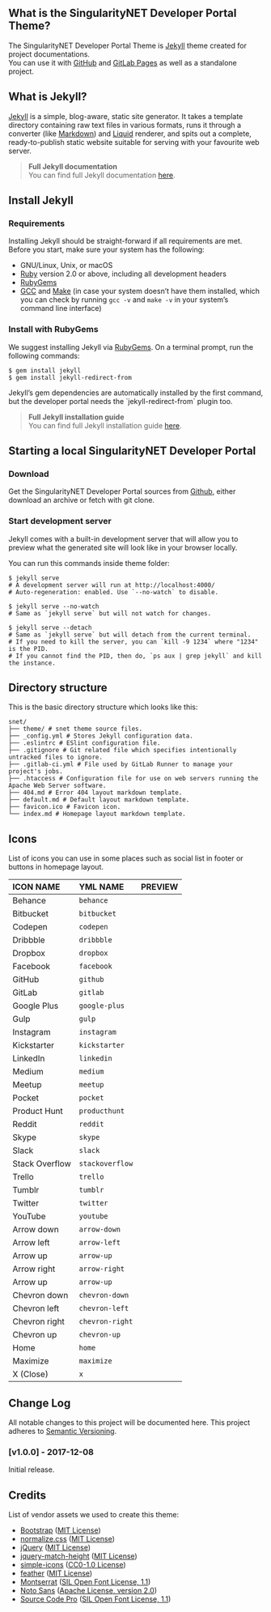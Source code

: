 ## What is the SingularityNET Developer Portal Theme?

The SingularityNET Developer Portal Theme is [Jekyll](https://jekyllrb.com/) theme created for project documentations.  
You can use it with [GitHub](https://pages.github.com/) and [GitLab Pages](https://about.gitlab.com/features/pages/) as well as a standalone project.

## What is Jekyll?

[Jekyll](https://jekyllrb.com/) is a simple, blog-aware, static site generator. It takes a template directory containing raw text files in various formats, runs it through a converter (like [Markdown](https://daringfireball.net/projects/markdown/)) and [Liquid](https://github.com/Shopify/liquid/wiki) renderer, and spits out a complete, ready-to-publish static website suitable for serving with your favourite web server.

>__Full Jekyll documentation__ <br> You can find full Jekyll documentation [here](https://jekyllrb.com/docs/home/).

## Install Jekyll

### Requirements

Installing Jekyll should be straight-forward if all requirements are met. Before you start, make sure your system has the following:

*   GNU/Linux, Unix, or macOS
*   [Ruby](https://www.ruby-lang.org/en/downloads/) version 2.0 or above, including all development headers
*   [RubyGems](https://rubygems.org/pages/download)
*   [GCC](https://gcc.gnu.org/install/) and [Make](https://www.gnu.org/software/make/) (in case your system doesn’t have them installed, which you can check by running `gcc -v` and `make -v` in your system’s command line interface)

### Install with RubyGems

We suggest installing Jekyll via [RubyGems](https://rubygems.org/pages/download). On a terminal prompt, run the following commands:

```
$ gem install jekyll
$ gem install jekyll-redirect-from

```

Jekyll’s gem dependencies are automatically installed by the first command, but the developer portal needs the \`jekyll-redirect-from\` plugin too.

>__Full Jekyll installation guide__ <br> You can find full Jekyll installation guide [here](https://jekyllrb.com/docs/installation/).

## Starting a local SingularityNET Developer Portal

### Download

Get the SingularityNET Developer Portal sources from [Github](https://github.com/singnet/dev-portal), either download an archive or fetch with git clone.

### Start development server

Jekyll comes with a built-in development server that will allow you to preview what the generated site will look like in your browser locally.

You can run this commands inside theme folder:

```
$ jekyll serve
# A development server will run at http://localhost:4000/
# Auto-regeneration: enabled. Use `--no-watch` to disable.

$ jekyll serve --no-watch
# Same as `jekyll serve` but will not watch for changes.

$ jekyll serve --detach
# Same as `jekyll serve` but will detach from the current terminal.
# If you need to kill the server, you can `kill -9 1234` where "1234" is the PID.
# If you cannot find the PID, then do, `ps aux | grep jekyll` and kill the instance.

```

## Directory structure

This is the basic directory structure which looks like this:

```
snet/
├── theme/ # snet theme source files.
├── _config.yml # Stores Jekyll configuration data.
├── .eslintrc # ESlint configuration file.
├── .gitignore # Git related file which specifies intentionally untracked files to ignore.
├── .gitlab-ci.yml # File used by GitLab Runner to manage your project's jobs.
├── .htaccess # Configuration file for use on web servers running the Apache Web Server software.
├── 404.md # Error 404 layout markdown template.
├── default.md # Default layout markdown template.
├── favicon.ico # Favicon icon.
└── index.md # Homepage layout markdown template.

```

## Icons

List of icons you can use in some places such as social list in footer or buttons in homepage layout.

|ICON NAME|YML NAME|PREVIEW|
|:----------|:---------|:--------|
|Behance|`behance`| |
|Bitbucket|`bitbucket`| |
|Codepen|`codepen`| |
|Dribbble|`dribbble`| |
|Dropbox|`dropbox`| |
|Facebook|`facebook`| |
|GitHub|`github`| |
|GitLab|`gitlab`| |
|Google Plus|`google-plus`| |
|Gulp|`gulp`| |
|Instagram|`instagram`| |
|Kickstarter|`kickstarter`| |
|LinkedIn|`linkedin`| |
|Medium|`medium`| |
|Meetup|`meetup`| |
|Pocket|`pocket`| |
|Product Hunt|`producthunt`| |
|Reddit|`reddit`| |
|Skype|`skype`| |
|Slack|`slack`| |
|Stack Overflow|`stackoverflow`| |
|Trello|`trello`| |
|Tumblr|`tumblr`| |
|Twitter|`twitter`| |
|YouTube|`youtube`| |
|Arrow down|`arrow-down`| |
|Arrow left|`arrow-left`| |
|Arrow up|`arrow-up`| |
|Arrow right|`arrow-right`| |
|Arrow up|`arrow-up`| |
|Chevron down|`chevron-down`| |
|Chevron left|`chevron-left`| |
|Chevron right|`chevron-right`| |
|Chevron up|`chevron-up`| |
|Home|`home`| |
|Maximize|`maximize`| |
|X (Close)|`x`| |
## Change Log

All notable changes to this project will be documented here. This project adheres to [Semantic Versioning](http://semver.org/).

### \[v1.0.0\] - 2017-12-08

Initial release.

## Credits

List of vendor assets we used to create this theme:

*   [Bootstrap](https://github.com/twbs/bootstrap) ([MIT License](https://github.com/twbs/bootstrap/blob/master/LICENSE))
*   [normalize.css](https://github.com/necolas/normalize.css) ([MIT License](https://github.com/necolas/normalize.css/blob/master/LICENSE.md))
*   [jQuery](http://jquery.com) ([MIT License](https://tldrlegal.com/license/mit-license))
*   [jquery-match-height](https://github.com/liabru/jquery-match-height) ([MIT License](https://github.com/liabru/jquery-match-height/blob/master/LICENSE))
*   [simple-icons](https://github.com/simple-icons/simple-icons) ([CC0-1.0 License](https://github.com/simple-icons/simple-icons/blob/develop/LICENSE.md))
*   [feather](https://github.com/colebemis/feather) ([MIT License](https://github.com/colebemis/feather/blob/master/LICENSE))
*   [Montserrat](https://fonts.google.com/specimen/Montserrat) ([SIL Open Font License, 1.1](http://scripts.sil.org/cms/scripts/page.php?site_id=nrsi&id=OFL))
*   [Noto Sans](https://fonts.google.com/specimen/Noto+Sans) ([Apache License, version 2.0](http://www.apache.org/licenses/LICENSE-2.0.html))
*   [Source Code Pro](https://fonts.google.com/specimen/Source+Code+Pro) ([SIL Open Font License, 1.1](http://scripts.sil.org/cms/scripts/page.php?site_id=nrsi&id=OFL))
